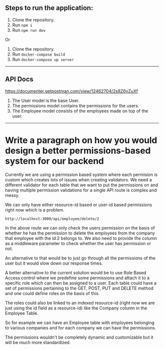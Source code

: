 ## Steps to run the application:

1. Clone the repository.
2. Run `npm i`
3. Run `npm run dev`

Or

1. Clone the repository.
2. Run `docker-compose build   `
3. Run `docker-compose up server `

---

## API Docs

https://documenter.getpostman.com/view/12462704/2s8Z6vZuXf

1. The User model is the base User.
2. The permissions model contains the permissions for the users.
3. The Employee model consists of the employees made on top of the user.

---

# Write a paragraph on how you would design a better permissions-based system for our backend

Currently we are using a permission based system where each permision is custom which creates lots of issues when creating validators. We need a different validator for each table that we want to put the permissions on and having multiple permission validations for a single API route is complex and messy.

We can only have either resource-id based or user-id based permissions right now which is a problem.

```
http://localhost:3000/api/employee/delete/2
```

In the above route we can only check the users permission on the basis of whether he has the permission to delete the employees from the company that employee with the id 2 belongs to. We also need to provide the column as a middleware parameter to check whether the user has permission or not.

An alternative to that would be to just go through all the permissions of the user but it would slow down our response times.

A better alternative to the current solution would be to use Role Based Access control where we predefine some permissions and attach it to a specific role which can then be assigned to a user. Each table could have a set of permissions pertaining to the GET, POST, PUT and DELETE method and one could define roles on the basis of this.

The roles could also be linked to an indexed resource-id (right now we are just using the id field as a resource-id) like the Company column in the Employee Table.

So for example we can have an Employee table with employees belonging to various companies and for each company we can have the permissions.

The permissions wouldn't be completely dynamic and customizable but it will be much more standardized.
